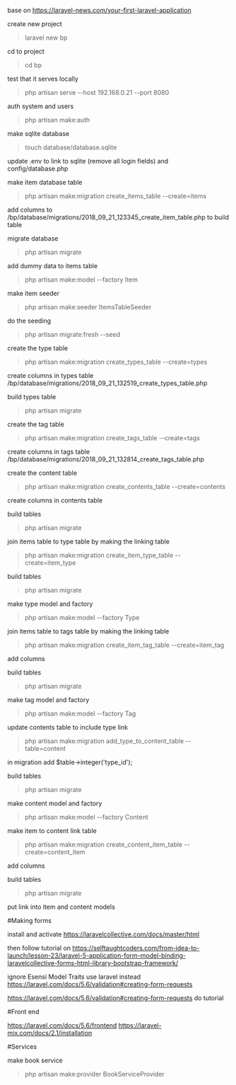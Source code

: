 base on https://laravel-news.com/your-first-laravel-application

create new project

>laravel new bp

cd to project

>cd bp

test that it serves locally

>php artisan serve --host 192.168.0.21 --port 8080

auth system and users

>php artisan make:auth

make sqlite database

>touch database/database.sqlite

update .env to link to sqlite (remove all login fields) and config/database.php

make item database table

>php artisan make:migration create_items_table --create=items

add columns to /bp/database/migrations/2018_09_21_123345_create_item_table.php to build table

migrate database

>php artisan migrate

add dummy data to items table

>php artisan make:model --factory Item

make item seeder

>php artisan make:seeder ItemsTableSeeder

do the seeding

>php artisan migrate:fresh --seed

create the type table

>php artisan make:migration create_types_table --create=types

create columns in types table /bp/database/migrations/2018_09_21_132519_create_types_table.php

build types table

>php artisan migrate

create the tag table

>php artisan make:migration create_tags_table --create=tags

create columns in tags table /bp/database/migrations/2018_09_21_132814_create_tags_table.php

create the content table

>php artisan make:migration create_contents_table --create=contents

create columns in contents table

build tables

>php artisan migrate

join items table to type table by making the linking table

>php artisan make:migration create_item_type_table --create=item_type

build tables

>php artisan migrate

make type model and factory

>php artisan make:model --factory Type

join items table to tags table by making the linking table

>php artisan make:migration create_item_tag_table --create=item_tag

add columns

build tables

>php artisan migrate

make tag model and factory

>php artisan make:model --factory Tag

update contents table to include type link

>php artisan make:migration add_type_to_content_table --table=content

in migration add $table->integer('type_id');

build tables

>php artisan migrate

make content model and factory

>php artisan make:model --factory Content

make item to content link table

>php artisan make:migration create_content_item_table --create=content_item

add columns

build tables

>php artisan migrate

put link into item and content models


#Making forms

install and activate https://laravelcollective.com/docs/master/html

then follow tutorial on https://selftaughtcoders.com/from-idea-to-launch/lesson-23/laravel-5-application-form-model-binding-laravelcollective-forms-html-library-bootstrap-framework/

ignore Esensi Model Traits use laravel instead https://laravel.com/docs/5.6/validation#creating-form-requests

https://laravel.com/docs/5.6/validation#creating-form-requests do tutorial

#Front end

https://laravel.com/docs/5.6/frontend
https://laravel-mix.com/docs/2.1/installation

#Services

make book service

>php artisan make:provider BookServiceProvider
